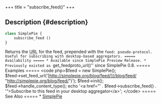 +++
title = "subscribe_feed()"
+++

## Description {#description}

```php
class SimplePie {
    subscribe_feed ()
}
```

Returns the <abbr title="Uniform Resource Locator">URL</abbr> for the feed, prepended with the `feed: pseudo-protocol. Useful for subscribing with desktop-based aggregators. ===== Availability ===== * Available since SimplePie Preview Release. * Previously existed as `get_feedproto_url()'' since SimplePie 0.8. ===== Examples ===== \<code php\>$feed = new SimplePie(); $feed→set_feed_url('[http://simplepie.org/blog/feed/](/blog/feed/ "http://simplepie.org/blog/feed/")'); $feed→init(); $feed→handle_content_type(); echo '\<a href=”' . $feed→subscribe_feed() . '”\>Subscribe to this feed in your desktop aggregator\</a\>'; \</code\> ===== See Also ===== \* [SimplePie](@/wiki/reference/simplepie/_index.md)
